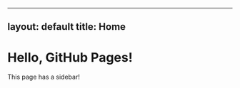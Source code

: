 <link rel="stylesheet" href="assets/css/style.css">


---
layout: default
title: Home
---

# Hello, GitHub Pages!
This page has a sidebar!
